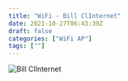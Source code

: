 ```yaml
---
title: "WiFi - Bill ClInternet"
date: 2021-10-27T06:43:39Z
draft: false
categories: ["WiFi AP"]
tags: [""]
---
```


![Bill ClInternet](/img/wifiap/wifi-billclinternet.png)
